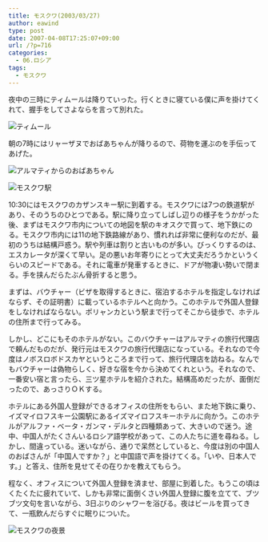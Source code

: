 ```yaml
---
title: モスクワ(2003/03/27)
author: eawind
type: post
date: 2007-04-08T17:25:07+09:00
url: /?p=716
categories:
  - 06.ロシア
tags:
  - モスクワ
---
```

夜中の三時にティムールは降りていった。行くときに寝ている僕に声を掛けてくれて、握手をしてさよならを言って別れた。

![ティムール](/img/wp/2007/04/200303270040061.jpg)

朝の7時にはリャーザヌでおばあちゃんが降りるので、荷物を運ぶのを手伝ってあげた。

![アルマティからのおばあちゃん](/img/wp/2007/04/200303271107561.jpg)

![モスクワ駅](/img/wp/2007/04/200303271434021.jpg)

10:30にはモスクワのカザンスキー駅に到着する。モスクワには7つの鉄道駅があり、そのうちのひとつである。駅に降り立ってしばし辺りの様子をうかがった後、まずはモスクワ市内についての地図を駅のキオスクで買って、地下鉄にのる。モスクワ市内には11の地下鉄路線があり、慣れれば非常に便利なのだが、最初のうちは結構戸惑う。駅や列車は割りと古いものが多い。びっくりするのは、エスカレータが深くて早い。足の悪いお年寄りにとって大丈夫だろうかというくらいのスピードである。それに電車が発車するときに、ドアが物凄い勢いで閉まる。手を挟んだらたぶん骨折すると思う。

まずは、バウチャー（ビザを取得するときに、宿泊するホテルを指定しなければならず、その証明書）に載っているホテルへと向かう。このホテルで外国人登録をしなければならない。ポリャンカという駅まで行ってそこから徒歩で、ホテルの住所まで行ってみる。

しかし、どこにもそのホテルがない。このバウチャーはアルマティの旅行代理店で頼んだものだが、発行元はモスクワの旅行代理店になっている。それなので今度はノボスロボドスカヤというところまで行って、旅行代理店を訪ねる。なんでもバウチャーは偽物らしく、好きな宿を今から決めてくれという。それなので、一番安い宿と言ったら、三ツ星ホテルを紹介された。結構高めだったが、面倒だったので、あっさりＯＫする。

ホテルにある外国人登録ができるオフィスの住所をもらい、また地下鉄に乗り、イズマイロフスキー公園駅にあるイズマイロフスキーホテルに向かう。このホテルがアルファ・ベータ・ガンマ・デルタと四種類あって、大きいので迷う。途中、中国人がたくさんいるロシア語学校があって、この人たちに道を尋ねる。しかし、間違っている。迷いながら、通りで呆然としていると、今度は別の中国人のおばさんが「中国人ですか？」と中国語で声を掛けてくる。「いや、日本人です。」と答え、住所を見せてその在りかを教えてもらう。

程なく、オフィスについて外国人登録を済ませ、部屋に到着した。もうこの頃はくたくたに疲れていて、しかも非常に面倒くさい外国人登録に腹を立てて、ブツブツ文句を言いながら、3日ぶりのシャワーを浴びる。夜はビールを買ってきて、一瓶飲んだらすぐに眠りについた。

![モスクワの夜景](/img/wp/2007/04/200303272326021.jpg)
